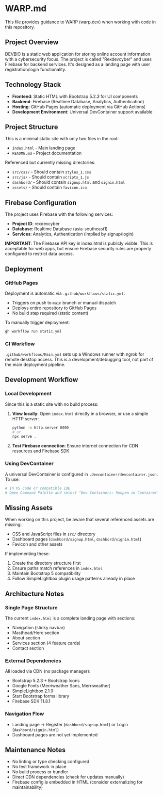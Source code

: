 # WARP.md

This file provides guidance to WARP (warp.dev) when working with code in this repository.

## Project Overview

DEVBIO is a static web application for storing online account information with a cybersecurity focus. The project is called "Rexdevcyber" and uses Firebase for backend services. It's designed as a landing page with user registration/login functionality.

## Technology Stack

- **Frontend**: Static HTML with Bootstrap 5.2.3 for UI components
- **Backend**: Firebase (Realtime Database, Analytics, Authentication)
- **Hosting**: GitHub Pages (automatic deployment via GitHub Actions)
- **Development Environment**: Universal DevContainer support available

## Project Structure

This is a minimal static site with only two files in the root:
- `index.html` - Main landing page
- `README.md` - Project documentation

Referenced but currently missing directories:
- `src/css/` - Should contain `styles_1.css`
- `src/js/` - Should contain `scripts_1.js`
- `dashbord/` - Should contain `signup.html` and `signin.html`
- `assets/` - Should contain `favicon.ico`

## Firebase Configuration

The project uses Firebase with the following services:
- **Project ID**: rexdevcyber
- **Database**: Realtime Database (asia-southeast1)
- **Services**: Analytics, Authentication (implied by signup/login)

**IMPORTANT**: The Firebase API key in index.html is publicly visible. This is acceptable for web apps, but ensure Firebase security rules are properly configured to restrict data access.

## Deployment

### GitHub Pages
Deployment is automatic via `.github/workflows/static.yml`:
- Triggers on push to `main` branch or manual dispatch
- Deploys entire repository to GitHub Pages
- No build step required (static content)

To manually trigger deployment:
```bash path=null start=null
gh workflow run static.yml
```

### CI Workflow
`.github/workflows/Main.yml` sets up a Windows runner with ngrok for remote desktop access. This is a development/debugging tool, not part of the main deployment pipeline.

## Development Workflow

### Local Development
Since this is a static site with no build process:

1. **View locally**: Open `index.html` directly in a browser, or use a simple HTTP server:
   ```bash path=null start=null
   python -m http.server 8000
   # or
   npx serve .
   ```

2. **Test Firebase connection**: Ensure internet connection for CDN resources and Firebase SDK

### Using DevContainer
A universal DevContainer is configured in `.devcontainer/devcontainer.json`. To use:
```bash path=null start=null
# In VS Code or compatible IDE
# Open Command Palette and select "Dev Containers: Reopen in Container"
```

## Missing Assets

When working on this project, be aware that several referenced assets are missing:
- CSS and JavaScript files in `src/` directory
- Dashboard pages (`dashbord/signup.html`, `dashbord/signin.html`)
- Favicon and other assets

If implementing these:
1. Create the directory structure first
2. Ensure paths match references in `index.html`
3. Maintain Bootstrap 5 compatibility
4. Follow SimpleLightbox plugin usage patterns already in place

## Architecture Notes

### Single Page Structure
The current `index.html` is a complete landing page with sections:
- Navigation (sticky navbar)
- Masthead/Hero section
- About section
- Services section (4 feature cards)
- Contact section

### External Dependencies
All loaded via CDN (no package manager):
- Bootstrap 5.2.3 + Bootstrap Icons
- Google Fonts (Merriweather Sans, Merriweather)
- SimpleLightbox 2.1.0
- Start Bootstrap forms library
- Firebase SDK 11.8.1

### Navigation Flow
- Landing page → Register (`dashbord/signup.html`) or Login (`dashbord/signin.html`)
- Dashboard pages are not yet implemented

## Maintenance Notes

- No linting or type checking configured
- No test framework in place
- No build process or bundler
- Direct CDN dependencies (check for updates manually)
- Firebase config is embedded in HTML (consider externalizing for maintainability)
